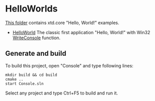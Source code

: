 
# HelloWorlds

[This folder](.) contains xtd.core "Hello, World!" examples.

* [HelloWorld](HelloWorld/README.md) The classic first application "Hello, World!" with Win32 [WriteConsole](https://learn.microsoft.com/windows/console/writeconsole) function.

## Generate and build

To build this project, open "Console" and type following lines:

``` shell
mkdir build && cd build
cmake .. 
start Console.sln
```

Select any project and type Ctrl+F5 to build and run it.
